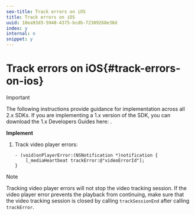 ```yaml
---
seo-title: Track errors on iOS
title: Track errors on iOS
uuid: 18ea93d3-5948-4375-bcdb-72309268e38d
index: y
internal: n
snippet: y
---
```


# Track errors on iOS{#track-errors-on-ios}

>[!IMPORTANT]
>
>The following instructions provide guidance for implementation across all 2.x SDKs. If you are implementing a 1.x version of the SDK, you can download the 1.x Developers Guides here: [](../../sdk-implement/download-sdks.md).

**Implement**

1. Track video player errors: 

   ```
   - (void)onPlayerError:(NSNotification *)notification { 
       [_mediaHeartbeat trackError:@"videoErrorId"]; 
   }
   ```

>[!NOTE]
>
>Tracking video player errors will not stop the video tracking session. If the video player error prevents the playback from continuing, make sure that the video tracking session is closed by calling `trackSessionEnd` after calling `trackError`.

